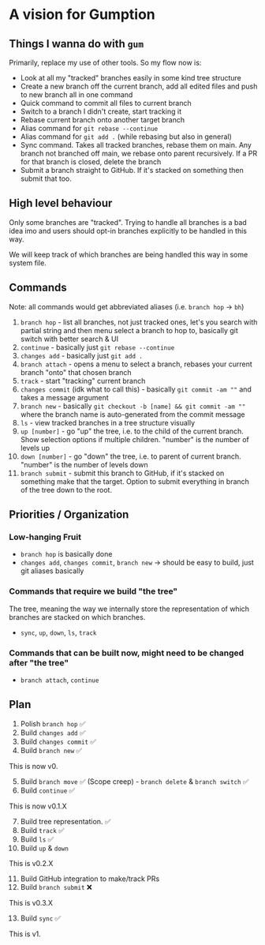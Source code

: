 # A vision for Gumption

## Things I wanna do with `gum`

Primarily, replace my use of other tools. So my flow now is:

-   Look at all my "tracked" branches easily in some kind tree structure
-   Create a new branch off the current branch, add all edited files and push to
    new branch all in one command
-   Quick command to commit all files to current branch
-   Switch to a branch I didn't create, start tracking it
-   Rebase current branch onto another target branch
-   Alias command for `git rebase --continue`
-   Alias command for `git add .` (while rebasing but also in general)
-   Sync command. Takes all tracked branches, rebase them on main. Any branch
    not branched off main, we rebase onto parent recursively. If a PR for that
    branch is closed, delete the branch
-   Submit a branch straight to GitHub. If it's stacked on something then submit
    that too.

## High level behaviour

Only some branches are "tracked". Trying to handle all branches is a bad idea
imo and users should opt-in branches explicitly to be handled in this way.

We will keep track of which branches are being handled this way in some system
file.

## Commands

Note: all commands would get abbreviated aliases (i.e. `branch hop` -> `bh`)

1. `branch hop` - list all branches, not just tracked ones, let's you search
   with partial string and then menu select a branch to hop to, basically git
   switch with better search & UI
2. `continue` - basically just `git rebase --continue`
3. `changes add` - basically just `git add .`
4. `branch attach` - opens a menu to select a branch, rebases your current
   branch "onto" that chosen branch
5. `track` - start "tracking" current branch
6. `changes commit` (idk what to call this) - basically `git commit -am ""` and
   takes a message argument
7. `branch new` - basically `git checkout -b [name] && git commit -am ""` where
   the branch name is auto-generated from the commit message
8. `ls` - view tracked branches in a tree structure visually
9. `up [number]` - go "up" the tree, i.e. to the child of the current branch.
   Show selection options if multiple children. "number" is the number of levels
   up
10. `down [number]` - go "down" the tree, i.e. to parent of current branch.
    "number" is the number of levels down
11. `branch submit` - submit this branch to GitHub, if it's stacked on something
    make that the target. Option to submit everything in branch of the tree down
    to the root.

## Priorities / Organization

### Low-hanging Fruit

-   `branch hop` is basically done
-   `changes add`, `changes commit`, `branch new` -> should be easy to build,
    just git aliases basically

### Commands that require we build "the tree"

The tree, meaning the way we internally store the representation of which
branches are stacked on which branches.

-   `sync`, `up`, `down`, `ls`, `track`

### Commands that can be built now, might need to be changed after "the tree"

-   `branch attach`, `continue`

## Plan

1. Polish `branch hop` ✅
2. Build `changes add` ✅
3. Build `changes commit` ✅
4. Build `branch new` ✅

This is now v0.

5. Build `branch move` ✅ (Scope creep) - `branch delete` & `branch switch` ✅
6. Build `continue` ✅

This is now v0.1.X

7. Build tree representation. ✅
8. Build `track` ✅
9. Build `ls` ✅
10. Build `up` & `down`

This is v0.2.X

11. Build GitHub integration to make/track PRs
12. Build `branch submit` ❌

This is v0.3.X

13. Build `sync` ✅

This is v1.

